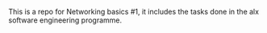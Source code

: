 This is a repo for Networking basics #1, it includes the tasks done in the alx software engineering programme.
